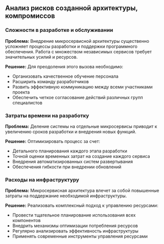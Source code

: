 ## Анализ рисков созданной архитектуры, компромиссов

### Сложности в разработке и обслуживании

**Проблема:** Внедрение микросервисной архитектуры существенно усложняет процессы разработки и поддержки программного обеспечения. Работа с множеством независимых сервисов требует значительных усилий и ресурсов.

**Решение:** Для преодоления этого вызова необходимо:

- Организовать качественное обучение персонала
- Расширить команду разработчиков
- Развить эффективную коммуникацию между всеми участниками проекта
- Обеспечить четкое согласование действий различных групп специалистов

### Затраты времени на разработку

**Проблема:** Деление системы на отдельные микросервисы приводит к увеличению сроков разработки и внедрения новых функций.

**Решение:** Оптимизировать процесс за счет:

- Детального планирования каждого этапа разработки
- Точной оценки временных затрат на создание каждого сервиса
- Внедрения автоматизированных систем развертывания
- Обеспечения гибкости при внедрении обновлений

### Расходы на инфраструктуру

**Проблема:** Микросервисная архитектура влечет за собой повышенные затраты на поддержание необходимой инфраструктуры.

**Решение:** Реализовать комплексный подход к управлению ресурсами:

- Провести тщательное планирование использования всех компонентов
- Внедрить механизмы оптимизации потребления ресурсов
- Регулярно анализировать эффективность инфраструктуры
- Применять современные инструменты управления ресурсами
